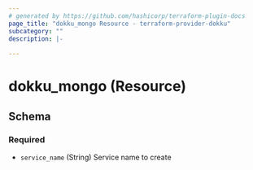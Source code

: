 ```yaml
---
# generated by https://github.com/hashicorp/terraform-plugin-docs
page_title: "dokku_mongo Resource - terraform-provider-dokku"
subcategory: ""
description: |-
  
---
```


# dokku_mongo (Resource)





<!-- schema generated by tfplugindocs -->
## Schema

### Required

- `service_name` (String) Service name to create


